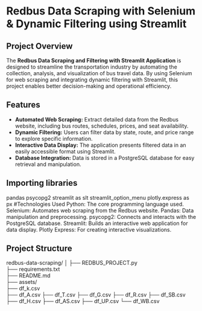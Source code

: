 # Redbus Data Scraping with Selenium & Dynamic Filtering using Streamlit

## Project Overview
The **Redbus Data Scraping and Filtering with Streamlit Application** is designed to streamline the transportation industry by automating the collection, analysis, and visualization of bus travel data.
By using Selenium for web scraping and integrating dynamic filtering with Streamlit, this project enables better decision-making and operational efficiency.
## Features
- **Automated Web Scraping:** Extract detailed data from the Redbus website, including bus routes, schedules, prices, and seat availability.
- **Dynamic Filtering:** Users can filter data by state, route, and price range to explore specific information.
- **Interactive Data Display:** The application presents filtered data in an easily accessible format using Streamlit.
- **Database Integration:** Data is stored in a PostgreSQL database for easy retrieval and manipulation.
## Importing libraries
 pandas 
 psycopg2
 streamlit as slt
 streamlit_option_menu 
 plotly.express as px
 #Technologies Used
  Python: The core programming language used.
  Selenium: Automates web scraping from the Redbus website.
  Pandas: Data manipulation and preprocessing.
  psycopg2: Connects and interacts with the PostgreSQL database.
  Streamlit: Builds an interactive web application for data display.
  Plotly Express: For creating interactive visualizations.
## Project Structure
redbus-data-scraping/
│
├── REDBUS_PROJECT.py        
├── requirements.txt         
├── README.md               
├── assets/                 
├── df_k.csv                 
├── df_A.csv
├── df_T.csv
├── df_G.csv
├── df_R.csv
├── df_SB.csv
├── df_H.csv
├── df_AS.csv
├── df_UP.csv
└── df_WB.csv
